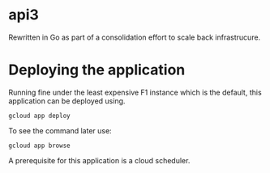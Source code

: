 # api3

Rewritten in Go as part of a consolidation effort to scale back infrastrucure.


# Deploying the application

Running fine under the least expensive F1 instance which is the default, this application can
be deployed using.

    gcloud app deploy

To see the command later use:

    gcloud app browse

A prerequisite for this application is a cloud scheduler.